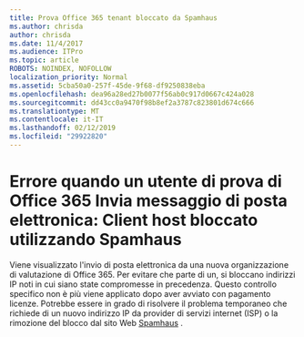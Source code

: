 ```yaml
---
title: Prova Office 365 tenant bloccato da Spamhaus
ms.author: chrisda
author: chrisda
ms.date: 11/4/2017
ms.audience: ITPro
ms.topic: article
ROBOTS: NOINDEX, NOFOLLOW
localization_priority: Normal
ms.assetid: 5cba50a0-257f-45de-9f68-df9250838eba
ms.openlocfilehash: dea96a28ed27b0077f56ab0c917d0667c424a028
ms.sourcegitcommit: dd43cc0a9470f98b8ef2a3787c823801d674c666
ms.translationtype: MT
ms.contentlocale: it-IT
ms.lasthandoff: 02/12/2019
ms.locfileid: "29922820"
---
```

# <a name="error-when-an-office-365-trial-user-sends-email-client-host-blocked-using-spamhaus"></a>Errore quando un utente di prova di Office 365 Invia messaggio di posta elettronica: Client host bloccato utilizzando Spamhaus

Viene visualizzato l'invio di posta elettronica da una nuova organizzazione di valutazione di Office 365. Per evitare che parte di un, si bloccano indirizzi IP noti in cui siano state compromesse in precedenza. Questo controllo specifico non è più viene applicato dopo aver avviato con pagamento licenze. Potrebbe essere in grado di risolvere il problema temporaneo che richiede di un nuovo indirizzo IP da provider di servizi internet (ISP) o la rimozione del blocco dal sito Web [Spamhaus](https://go.microsoft.com/fwlink/p/?linkid=123245) . 
  

